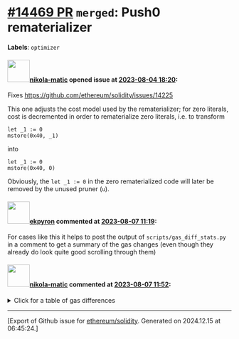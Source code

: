 # [\#14469 PR](https://github.com/ethereum/solidity/pull/14469) `merged`: Push0 rematerializer
**Labels**: `optimizer`


#### <img src="https://avatars.githubusercontent.com/u/4415530?u=dc3db70e8fbd03f92ca81ee173d57774ce61084d&v=4" width="50">[nikola-matic](https://github.com/nikola-matic) opened issue at [2023-08-04 18:20](https://github.com/ethereum/solidity/pull/14469):

Fixes https://github.com/ethereum/solidity/issues/14225

This one adjusts the cost model used by the rematerializer; for zero literals, cost is decremented in order to rematerialize zero literals, i.e. to transform
```
let _1 := 0
mstore(0x40, _1)
```
into 
```
let _1 := 0
mstore(0x40, 0)
```
Obviously, the `let _1 := 0` in the zero rematerialized code will later be removed by the unused pruner (`u`).

#### <img src="https://avatars.githubusercontent.com/u/1347491?v=4" width="50">[ekpyron](https://github.com/ekpyron) commented at [2023-08-07 11:19](https://github.com/ethereum/solidity/pull/14469#issuecomment-1667670752):

For cases like this it helps to post the output of ``scripts/gas_diff_stats.py`` in a comment to get a summary of the gas changes (even though they already do look quite good scrolling through them)

#### <img src="https://avatars.githubusercontent.com/u/4415530?u=dc3db70e8fbd03f92ca81ee173d57774ce61084d&v=4" width="50">[nikola-matic](https://github.com/nikola-matic) commented at [2023-08-07 11:52](https://github.com/ethereum/solidity/pull/14469#issuecomment-1667714111):

<details><summary>Click for a table of gas differences</summary>


| File name                                                                                    |   IR-optimized (%) |   Legacy-Optimized (%) |   Legacy (%) |
|----------------------------------------------------------------------------------------------|--------------------|------------------------|--------------|
| byte_array_to_storage_cleanup.sol                                                            |       -0.828014    |            0.044899    |            0 |
| constructor_with_params_diamond_inheritance.sol                                              |       -1.12431     |            0           |            0 |
| constructor_inheritance_init_order.sol                                                       |       -1.07164     |            0           |            0 |
| constructor_with_params_inheritance.sol                                                      |       -1.22611     |            0           |            0 |
| constructor_with_params.sol                                                                  |       -1.46936     |            0           |            0 |
| constructor_inheritance_init_order_2.sol                                                     |       -1.07164     |            0           |            0 |
| structs/memory_structs_nested_load.sol                                                       |       -0.00815764  |            0           |            0 |
| structs/copy_struct_array_from_storage.sol                                                   |       -0.047073    |            0           |            0 |
| structs/struct_containing_bytes_copy_and_delete.sol                                          |       -0.0104794   |           -0.000746965 |            0 |
| structs/structs.sol                                                                          |       -0.0133894   |            0           |            0 |
| structs/copy_substructures_from_mapping.sol                                                  |       -0.0115133   |            0.000821254 |            0 |
| structs/copy_to_mapping.sol                                                                  |       -0.0108012   |            0           |            0 |
| structs/struct_delete_storage_with_array.sol                                                 |       -0.0198416   |            0           |            0 |
| structs/copy_substructures_to_mapping.sol                                                    |       -0.00611339  |            0.000269224 |            0 |
| structs/struct_memory_to_storage_function_ptr.sol                                            |       -0.00543537  |            0           |            0 |
| structs/struct_copy_via_local.sol                                                            |       -0.00638028  |            0           |            0 |
| structs/struct_copy.sol                                                                      |       -0.00612721  |            0           |            0 |
| structs/copy_from_mapping.sol                                                                |       -0.00823066  |            0.000821301 |            0 |
| structs/conversion/recursive_storage_memory.sol                                              |       -0.00516297  |            0           |            0 |
| structs/calldata/calldata_struct_with_nested_array_to_storage.sol                            |        0.00690237  |            0           |            0 |
| viaYul/copy_struct_invalid_ir_bug.sol                                                        |       -0.0265463   |            0           |            0 |
| various/create_calldata.sol                                                                  |       -1.20996     |           -0.0428356   |            0 |
| various/negative_stack_height.sol                                                            |        0           |           -0.560279    |            0 |
| various/skip_dynamic_types_for_structs.sol                                                   |       -0.0308051   |           -0.000557491 |            0 |
| various/senders_balance.sol                                                                  |       -0.382579    |            0           |            0 |
| various/value_insane.sol                                                                     |       -0.739663    |            0           |            0 |
| various/address_code.sol                                                                     |       -1.30863     |            0.0280293   |            0 |
| various/swap_in_storage_overwrite.sol                                                        |       -0.00546996  |            0           |            0 |
| various/value_complex.sol                                                                    |       -0.743328    |            0           |            0 |
| various/destructuring_assignment.sol                                                         |       -0.00868296  |           -0.000412506 |            0 |
| various/erc20.sol                                                                            |       -0.621405    |            0           |            0 |
| various/staticcall_for_view_and_pure.sol                                                     |       -7.61896e-06 |            0           |            0 |
| constructor/no_callvalue_check.sol                                                           |       -0.0133939   |            0           |            0 |
| constructor/bytes_in_constructors_packer.sol                                                 |       -1.16362     |            0.00171377  |            0 |
| constructor/constructor_static_array_argument.sol                                            |       -0.752115    |            0           |            0 |
| constructor/constructor_arguments_external.sol                                               |       -1.42768     |            0           |            0 |
| constructor/arrays_in_constructors.sol                                                       |       -1.08328     |            0           |            0 |
| constructor/bytes_in_constructors_unpacker.sol                                               |       -0.480996    |            0.0143216   |            0 |
| externalContracts/ramanujan_pi.sol                                                           |       -4.22532     |            0           |            0 |
| externalContracts/prbmath_signed.sol                                                         |       -1.0965      |            0           |            0 |
| externalContracts/snark.sol                                                                  |       -0.0101587   |            0           |            0 |
| externalContracts/strings.sol                                                                |       -0.142526    |            0           |            0 |
| externalContracts/prbmath_unsigned.sol                                                       |       -0.487211    |            0           |            0 |
| externalContracts/base64.sol                                                                 |       -0.049224    |            0           |            0 |
| externalContracts/deposit_contract.sol                                                       |       -1.34765     |            0           |            0 |
| externalContracts/FixedFeeRegistrar.sol                                                      |       -6.98692     |            0           |            0 |
| immutable/use_scratch.sol                                                                    |       -1.03815     |            0           |            0 |
| immutable/multi_creation.sol                                                                 |       -0.677619    |            0           |            0 |
| functionCall/gas_and_value_basic.sol                                                         |       -2.34645     |            0           |            0 |
| functionCall/mapping_array_internal_argument.sol                                             |       -0.0358205   |            0           |            0 |
| functionCall/creation_function_call_with_args.sol                                            |       -0.222682    |            0           |            0 |
| functionCall/gas_and_value_brace_syntax.sol                                                  |       -2.34645     |            0           |            0 |
| functionCall/creation_function_call_with_salt.sol                                            |       -0.222495    |            0           |            0 |
| functionCall/failed_create.sol                                                               |       -2.94095     |            0           |            0 |
| abiEncoderV1/abi_encode_calldata_slice.sol                                                   |       -0.108917    |            0           |            0 |
| abiEncoderV1/abi_decode_v2_storage.sol                                                       |       -0.00836754  |            0.00246122  |            0 |
| abiEncoderV1/struct/struct_storage_ptr.sol                                                   |       -0.0234226   |            0           |            0 |
| salted_create/salted_create_with_value.sol                                                   |       -0.473179    |            0           |            0 |
| salted_create/salted_create.sol                                                              |       -2.03172e-06 |            0           |            0 |
| state/blockhash_basic.sol                                                                    |       -1.57265     |            0           |            0 |
| abiEncoderV2/abi_encode_v2_in_function_inherited_in_v1_contract.sol                          |       -7.08694     |            0           |            0 |
| abiEncoderV2/storage_array_encoding.sol                                                      |       -0.0167075   |            0           |            0 |
| abiEncoderV2/calldata_array.sol                                                              |       -0.128334    |            0           |            0 |
| abiEncoderV2/abi_encode_calldata_slice.sol                                                   |       -0.108917    |            0           |            0 |
| abiEncoderV2/abi_encode_v2.sol                                                               |       -0.00976554  |            0           |            0 |
| abiEncoderV2/calldata_overlapped_dynamic_arrays.sol                                          |       -0.00985222  |            0           |            0 |
| userDefinedValueType/erc20.sol                                                               |       -2.083       |            0           |            0 |
| userDefinedValueType/calldata.sol                                                            |       -0.101151    |            0           |            0 |
| libraries/internal_types_in_library.sol                                                      |       -0.0837722   |            0           |            0 |
| libraries/using_library_mappings_return.sol                                                  |       -0.0540473   |            0           |            0 |
| libraries/using_library_mappings_public.sol                                                  |       -0.0100289   |            0           |            0 |
| abiencodedecode/abi_decode_simple_storage.sol                                                |       -0.0228457   |            0.00367531  |            0 |
| events/event_dynamic_nested_array_storage_v2.sol                                             |       -0.0334963   |           -0.00487715  |            0 |
| events/event_indexed_string.sol                                                              |       -0.372414    |            0           |            0 |
| events/event_dynamic_array_storage_v2.sol                                                    |       -0.0220245   |            0           |            0 |
| events/event_dynamic_array_storage.sol                                                       |       -0.0220245   |            0           |            0 |
| array/create_memory_array.sol                                                                |       -0.00635794  |            0           |            0 |
| array/array_storage_index_zeroed_test.sol                                                    |       -0.0824872   |            0           |            0 |
| array/array_storage_push_empty.sol                                                           |       -0.514734    |            0           |            0 |
| array/array_storage_index_boundary_test.sol                                                  |       -1.75151     |            0           |            0 |
| array/arrays_complex_from_and_to_storage.sol                                                 |        0.00911347  |            0           |            0 |
| array/function_array_cross_calls.sol                                                         |       -1.84787     |            0           |            0 |
| array/reusing_memory.sol                                                                     |       -0.211303    |            0           |            0 |
| array/invalid_encoding_for_storage_byte_array.sol                                            |       -0.0156865   |            0           |            0 |
| array/array_storage_push_empty_length_address.sol                                            |       -2.08801     |            0           |            0 |
| array/dynamic_arrays_in_storage.sol                                                          |       -0.452826    |            0           |            0 |
| array/array_storage_push_pop.sol                                                             |       -0.637499    |            0           |            0 |
| array/fixed_arrays_in_constructors.sol                                                       |       -1.0152      |            0           |            0 |
| array/bytes_length_member.sol                                                                |       -0.00724638  |           -0.000904323 |            0 |
| array/dynamic_multi_array_cleanup.sol                                                        |       -0.14156     |            0           |            0 |
| array/fixed_arrays_as_return_type.sol                                                        |       -1.40208     |            0           |            0 |
| array/dynamic_array_cleanup.sol                                                              |       -0.00192576  |            0           |            0 |
| array/array_storage_index_access.sol                                                         |       -0.14177     |            0           |            0 |
| array/constant_var_as_array_length.sol                                                       |       -0.919462    |            0           |            0 |
| array/array_storage_length_access.sol                                                        |       -0.944417    |            0           |            0 |
| array/fixed_array_cleanup.sol                                                                |       -0.00214904  |            0           |            0 |
| array/array_memory_index_access.sol                                                          |       -0.00962443  |            0           |            0 |
| array/byte_array_transitional_2.sol                                                          |       -0.296216    |            0           |            0 |
| array/pop/byte_array_pop_long_storage_empty.sol                                              |       -0.191698    |            0           |            0 |
| array/pop/array_pop_array_transition.sol                                                     |       -0.0240131   |            0           |            0 |
| array/pop/byte_array_pop_masking_long.sol                                                    |       -0.0777396   |            0           |            0 |
| array/pop/array_pop_uint16_transition.sol                                                    |       -0.0546677   |            0           |            0 |
| array/pop/byte_array_pop_long_storage_empty_garbage_ref.sol                                  |       -0.0386555   |            0           |            0 |
| array/pop/array_pop_uint24_transition.sol                                                    |        0.110376    |            0           |            0 |
| array/copying/array_of_structs_containing_arrays_memory_to_storage.sol                       |       -0.0208849   |            0           |            0 |
| array/copying/memory_dyn_2d_bytes_to_storage.sol                                             |        0.122545    |           -0.00232502  |            0 |
| array/copying/array_copy_target_simple_2.sol                                                 |       -0.00600124  |            0           |            0 |
| array/copying/array_of_struct_memory_to_storage.sol                                          |       -0.0278733   |            0           |            0 |
| array/copying/array_copy_storage_storage_different_base_nested.sol                           |       -0.00943385  |            0           |            0 |
| array/copying/bytes_inside_mappings.sol                                                      |       -0.0111073   |            0           |            0 |
| array/copying/copy_byte_array_in_struct_to_storage.sol                                       |       -0.0108227   |           -0.000348492 |            0 |
| array/copying/array_copy_target_leftover.sol                                                 |       -0.125161    |            0           |            0 |
| array/copying/array_of_structs_containing_arrays_calldata_to_storage.sol                     |       -0.114718    |            0           |            0 |
| array/copying/cleanup_during_multi_element_per_slot_copy.sol                                 |       -3.44255     |            0           |            0 |
| array/copying/array_copy_storage_storage_different_base.sol                                  |       -0.00829018  |            0           |            0 |
| array/copying/copying_bytes_multiassign.sol                                                  |        0.00992601  |           -0.000900325 |            0 |
| array/copying/array_storage_multi_items_per_slot.sol                                         |       -0.0128854   |            0           |            0 |
| array/copying/nested_array_of_structs_storage_to_storage.sol                                 |       -0.01949     |            0           |            0 |
| array/copying/array_copy_storage_storage_struct.sol                                          |       -0.0922094   |            0           |            0 |
| array/copying/array_to_mapping.sol                                                           |       -0.0162281   |           -0.00476489  |            0 |
| array/copying/array_copy_storage_storage_dynamic_dynamic.sol                                 |       -0.0225309   |            0           |            0 |
| array/copying/array_elements_to_mapping.sol                                                  |       -0.0379846   |           -0.00470794  |            0 |
| array/copying/nested_array_of_structs_memory_to_storage.sol                                  |        0.0229701   |            0           |            0 |
| array/copying/elements_of_nested_array_of_structs_memory_to_storage.sol                      |        0.0444671   |            0           |            0 |
| array/copying/array_copy_including_array.sol                                                 |       -0.00205021  |            0           |            0 |
| array/copying/array_nested_memory_to_storage.sol                                             |       -0.0127741   |            0           |            0 |
| array/copying/storage_memory_nested_from_pointer.sol                                         |       -0.0451513   |            0           |            0 |
| array/copying/bytes_storage_to_storage.sol                                                   |        0.149621    |           -0.00789889  |            0 |
| array/copying/array_copy_storage_to_memory_nested.sol                                        |       -0.0544167   |           -0.00437661  |            0 |
| array/copying/copy_removes_bytes_data.sol                                                    |       -0.00451002  |           -0.000563209 |            0 |
| array/copying/calldata_array_dynamic_to_storage.sol                                          |       -0.00720916  |            0           |            0 |
| array/copying/copy_function_internal_storage_array.sol                                       |       -0.018779    |            0           |            0 |
| array/copying/nested_array_element_storage_to_storage.sol                                    |       -0.0162479   |            0           |            0 |
| array/copying/array_of_function_external_storage_to_storage_dynamic_different_mutability.sol |       -0.0134255   |            0           |            0 |
| array/copying/calldata_array_to_mapping.sol                                                  |       -0.15725     |            0           |            0 |
| array/copying/array_of_struct_calldata_to_storage.sol                                        |       -0.0375827   |            0           |            0 |
| array/copying/array_copy_storage_storage_static_dynamic.sol                                  |       -0.00487242  |            0           |            0 |
| array/copying/elements_of_nested_array_of_structs_calldata_to_storage.sol                    |        0.0103475   |            0           |            0 |
| array/copying/array_of_function_external_storage_to_storage_dynamic.sol                      |       -0.0133836   |            0           |            0 |
| array/copying/array_nested_calldata_to_storage.sol                                           |       -0.0148914   |            0           |            0 |
| array/copying/array_copy_nested_array.sol                                                    |       -0.00695941  |            0           |            0 |
| array/copying/array_copy_different_packing.sol                                               |       -0.037478    |            0           |            0 |
| array/copying/array_copy_target_simple.sol                                                   |       -0.00438635  |            0           |            0 |
| array/copying/array_copy_cleanup_uint40.sol                                                  |       -0.0920175   |            0           |            0 |
| array/copying/nested_array_of_structs_calldata_to_storage.sol                                |        0.0121485   |            0           |            0 |
| array/copying/array_copy_storage_storage_dyn_dyn.sol                                         |       -0.0161629   |            0           |            0 |
| array/copying/storage_memory_nested_struct.sol                                               |       -0.0370936   |            0           |            0 |
| array/copying/array_copy_calldata_storage.sol                                                |       -0.000616976 |            0           |            0 |
| array/copying/copy_byte_array_to_storage.sol                                                 |       -0.00976113  |           -0.00136312  |            0 |
| array/copying/storage_memory_packed_dyn.sol                                                  |       -0.0965356   |            0           |            0 |
| array/copying/storage_memory_nested.sol                                                      |       -0.0451513   |            0           |            0 |
| array/copying/array_copy_storage_storage_static_static.sol                                   |       -0.00968015  |            0           |            0 |
| array/copying/array_copy_clear_storage.sol                                                   |       -0.0325618   |            0           |            0 |
| array/copying/nested_dynamic_array_element_calldata_to_storage.sol                           |        0.000661625 |            0           |            0 |
| array/copying/function_type_array_to_storage.sol                                             |       -0.00600147  |            0           |            0 |
| array/copying/storage_memory_nested_bytes.sol                                                |       -0.0330367   |           -0.00540891  |            0 |
| array/delete/bytes_delete_element.sol                                                        |       -0.114384    |            0.00202522  |            0 |
| array/push/push_no_args_2d.sol                                                               |       -0.0207792   |            0           |            0 |
| array/push/array_push_nested_from_calldata.sol                                               |       -0.0106359   |            0           |            0 |
| array/push/array_push.sol                                                                    |       -0.034111    |            0           |            0 |
| array/push/nested_bytes_push.sol                                                             |       -0.030698    |            0.00498855  |            0 |
| array/push/array_push_struct_from_calldata.sol                                               |       -0.04085     |            0           |            0 |
| array/push/push_no_args_bytes.sol                                                            |        0.0740286   |            0           |            0 |
| array/push/byte_array_push_transition.sol                                                    |       -0.657424    |            0           |            0 |
| array/push/array_push_struct.sol                                                             |       -0.0865391   |            0           |            0 |
| inheritance/value_for_constructor.sol                                                        |       -1.71084     |            0           |            0 |
| smoke/constructor.sol                                                                        |       -1.84444     |            0           |            0 |
| isoltestTesting/balance_other_contract.sol                                                   |       -1.13461     |            0           |            0 |
| storage/packed_storage_structs_bytes.sol                                                     |       -0.00905626  |            0           |            0 |
| storage/empty_nonempty_empty.sol                                                             |       -0.0151928   |            0.00445991  |            0 |
| calldata/copy_from_calldata_removes_bytes_data.sol                                           |       -0.0154684   |           -0.000643919 |            0 |

</details>


-------------------------------------------------------------------------------



[Export of Github issue for [ethereum/solidity](https://github.com/ethereum/solidity). Generated on 2024.12.15 at 06:45:24.]
